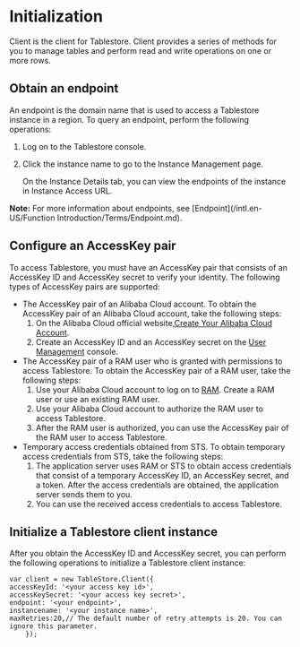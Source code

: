 # Initialization

Client is the client for Tablestore. Client provides a series of methods for you to manage tables and perform read and write operations on one or more rows.

## Obtain an endpoint

An endpoint is the domain name that is used to access a Tablestore instance in a region. To query an endpoint, perform the following operations:

1.  Log on to the Tablestore console.

2.  Click the instance name to go to the Instance Management page.

    On the Instance Details tab, you can view the endpoints of the instance in Instance Access URL.


**Note:** For more information about endpoints, see [Endpoint](/intl.en-US/Function Introduction/Terms/Endpoint.md).

## Configure an AccessKey pair

To access Tablestore, you must have an AccessKey pair that consists of an AccessKey ID and AccessKey secret to verify your identity. The following types of AccessKey pairs are supported:

-   The AccessKey pair of an Alibaba Cloud account. To obtain the AccessKey pair of an Alibaba Cloud account, take the following steps:
    1.  On the Alibaba Cloud official website,[Create Your Alibaba Cloud Account](https://account-intl.aliyun.com/register/intl_register.htm).
    2.  Create an AccessKey ID and an AccessKey secret on the [User Management](https://ak-console.aliyun.com/#/accesskey) console.
-   The AccessKey pair of a RAM user who is granted with permissions to access Tablestore. To obtain the AccessKey pair of a RAM user, take the following steps:
    1.  Use your Alibaba Cloud account to log on to [RAM](https://www.aliyun.com/product/ram/). Create a RAM user or use an existing RAM user.
    2.  Use your Alibaba Cloud account to authorize the RAM user to access Tablestore.
    3.  After the RAM user is authorized, you can use the AccessKey pair of the RAM user to access Tablestore.
-   Temporary access credentials obtained from STS. To obtain temporary access credentials from STS, take the following steps:
    1.  The application server uses RAM or STS to obtain access credentials that consist of a temporary AccessKey ID, an AccessKey secret, and a token. After the access credentials are obtained, the application server sends them to you.
    2.  You can use the received access credentials to access Tablestore.

## Initialize a Tablestore client instance

After you obtain the AccessKey ID and AccessKey secret, you can perform the following operations to initialize a Tablestore client instance:

```
var client = new TableStore.Client({
accessKeyId: '<your access key id>',
accessKeySecret: '<your access key secret>',
endpoint: '<your endpoint>',
instancename: '<your instance name>',
maxRetries:20,// The default number of retry attempts is 20. You can ignore this parameter.
    });
```

